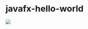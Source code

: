 # javafx-hello-world
<img src="http://cdn-ak.f.st-hatena.com/images/fotolife/t/tyoshikawa1106/20160412/20160412004734.png" />
